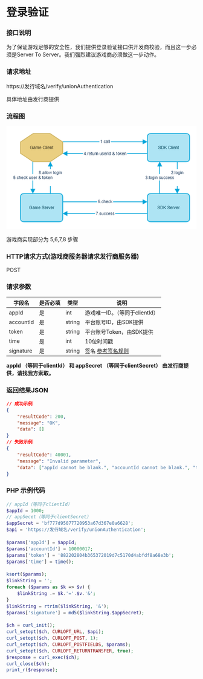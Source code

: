 # 登录验证

### 接口说明

为了保证游戏足够的安全性，我们提供登录验证接口供开发商校验，而且这一步必须是Server To Server。我们强烈建议游戏商必须做这一步动作。

### 请求地址

https://发行域名/verify/unionAuthentication

具体地址由发行商提供

### 流程图

![](assets/server-api-login-workflow.png)

游戏商实现部分为 5,6,7,8 步骤

### HTTP请求方式(游戏商服务器请求发行商服务器)

POST

### 请求参数

|字段名|是否必填|类型|说明|
|---|---|---|---|
|appId|是|int|游戏唯一ID。（等同于clientId）|
|accountId|是|string|平台账号ID，由SDK提供|
|token|是|string|平台账号Token，由SDK提供|
|time|是|int|10位时间戳|
|signature|是|string|签名 [参考签名规则](server-api-overview.md#签名规则)|

**appId （等同于clientId） 和 appSecret （等同于clientSecret） 由发行商提供，请找我方索取。**

### 返回结果JSON

```json
// 成功示例
{
    "resultCode": 200,
    "message": "OK",
    "data": []
}
// 失败示例
{
    "resultCode": 40001,
    "message": "Invalid parameter",
    "data": ["appId cannot be blank.", "accountId cannot be blank.", "token cannot be blank."]
}
```

### PHP 示例代码

```php
// appId（等同于clientId）
$appId = 1000;
// appSecet（等同于clientSecret）
$appSecret = 'bf777d95077720953a67d367e0a6628';
$api = 'https://发行域名/verify/unionAuthentication';

$params['appId'] = $appId;
$params['accountId'] = 10000017;
$params['token'] = '882202804b365372019d7c5170d4abfdf8a68e3b';
$params['time'] = time();

ksort($params);
$linkString = '';
foreach ($params as $k => $v) {
    $linkString .= $k.'='.$v.'&';
}
$linkString = rtrim($linkString, '&');
$params['signature'] = md5($linkString.$appSecret);

$ch = curl_init();
curl_setopt($ch, CURLOPT_URL, $api);
curl_setopt($ch, CURLOPT_POST, 1);
curl_setopt($ch, CURLOPT_POSTFIELDS, $params);
curl_setopt($ch, CURLOPT_RETURNTRANSFER, true);
$response = curl_exec($ch);
curl_close($ch);
print_r($response);
```
